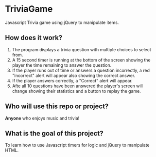 # TriviaGame
Javascript Trivia game using jQuery to manipulate items.

 ## How does it work?
1. The program displays a trivia question with multiple choices to select from.
2. A 15 second timer is running at the bottom of the screen showing the player the time remaining to answer the question. 
3. If the player runs out of time or answers a question incorrectly, a red "Incorrect" alert will appear also showing the correct answer.
4. If the player answers correctly, a "Correct" alert will appear.
5. Afte all 10 questions have been answered the player's screen will change showing their statistics and a button to replay the game. 

 ## Who will use this repo or project?
**Anyone** who enjoys music and trivia!

 ## What is the goal of this project?
To learn how to use Javascript timers for logic and jQuery to manipulate HTML.